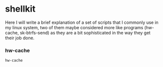 # shellkit
Here I will write a brief explanation of a set of scripts that I commonly use in my linux system, two of them maybe considered more like programs (hw-cache, sk-btrfs-send) as they are a bit sophisticated in the way they get their job done.

### hw-cache
``hw-cache``
